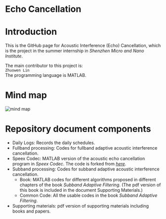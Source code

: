 Echo Cancellation
======

# Introduction
This is the GitHub page for Acoustic Interference (Echo) Cancellation, which is the project in the summer internship in *Shenzhen Micro and Nano Institute*.<br>

The main contributor to this project is:<br>
`Zhuowen Lin`<br>
The programming language is MATLAB. 

# Mind map
![mind map](https://raw.githubusercontent.com/CharlesThaCat/acoustic-interference-cancellation/master/Adaptive%20Interference%20Cancellation%20mind%20map.jpg)

# Repository document components
* Daily Logs: Records the daily schedules.
* Fullband processing: Codes for fullband adaptive acoustic interference cancellation.
* Speex Codec: MATLAB version of the acoustic echo cancellation program in *Speex Codec*. The code is forked from [*here*](https://github.com/wavesaudio/Speex-AEC-matlab/blob/master/speex_mdf.m).
* Subband processing: Codes for subband adaptive acoustic interference cancellation.
    * Book: MATLAB codes for different algorithms proposed in different chapters of the book *Subband Adaptive Filtering*. (The pdf version of this book is included in the document Supporting Materials.)
    * Common Code: All the usable codes in the book *Subband Adaptive Filtering*. 
* Supporting materials: pdf version of supporting materials including books and papers.